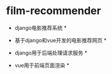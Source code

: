 # film-recommender
* django电影推荐系统 *
  
* 基于django和vue开发的电影推荐网页 *
* django用于后端处理请求服务 *
* vue用于前端页面渲染 *
